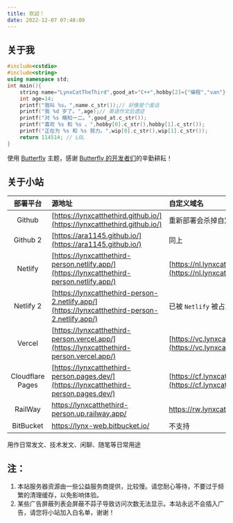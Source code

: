 ```yaml
---
title: 欢迎！
date: 2022-12-07 07:48:09
---
```


## 关于我

``` cpp
#include<cstdio>
#include<string>
using namespace std;
int main(){
	string name="LynxCatTheThird",good_at="C++",hobby[2]={"编程","van"},wip[2]={"一些科幻作品","CSP-J"};
	int age=14;
	printf("我叫 %s。",name.c_str());// 好像是个废话
	printf("我 %d 岁了。",age);// 英语作文后遗症
	printf("对 %s 略知一二。",good_at.c_str());
	printf("喜欢 %s 和 %s 。",hobby[0].c_str(),hobby[1].c_str());
	printf("正在为 %s 和 %s 努力。",wip[0].c_str(),wip[1].c_str());
	return 114514; // LOL
}
```

使用 [Butterfly](https://github.com/jerryc127/hexo-theme-butterfly) 主题，感谢 [Butterfly 的开发者们](https://github.com/jerryc127/hexo-theme-butterfly/graphs/contributors)的辛勤耕耘！

## 关于小站

|部署平台|源地址|自定义域名|
|:-:|:-----------------------|:-|
|Github|[https://lynxcatthethird.github.io/](https://lynxcatthethird.github.io/)|重新部署会杀掉自定义域名，很麻烦|
|Github 2|[https://ara1145.github.io/](https://ara1145.github.io/)|同上|
|Netlify|[https://lynxcatthethird-person.netlify.app/](https://lynxcatthethird-person.netlify.app/)|[https://nl.lynxcatthethird.eu.org/](https://nl.lynxcatthethird.eu.org/)|
|Netlify 2|[https://lynxcatthethird-person-2.netlify.app/](https://lynxcatthethird-person-2.netlify.app/)|已被 `Netlify` 被占用|
|Vercel|[https://lynxcatthethird-person.vercel.app/](https://lynxcatthethird-person.vercel.app/)|[https://vc.lynxcatthethird.eu.org/](https://vc.lynxcatthethird.eu.org/)|
|Cloudflare Pages|[https://lynxcatthethird-person.pages.dev/](https://lynxcatthethird-person.pages.dev/)|[https://cf.lynxcatthethird.eu.org/](https://cf.lynxcatthethird.eu.org/)|
|RailWay|https://lynxcatthethird-person.up.railway.app/|https://rw.lynxcatthethird.eu.org/|
|BitBucket|https://lynx-web.bitbucket.io/|不支持|

用作日常发文、技术发文、闲聊、随笔等日常用途

## 注：

1. 本站服务器资源由一些公益服务商提供，比较慢。请您耐心等待，不要过于频繁的清理缓存，以免影响体验。
2. 某些广告屏蔽列表会屏蔽不蒜子导致访问次数无法显示。本站永远不会插入广告，请您将小站加入白名单，谢谢！
